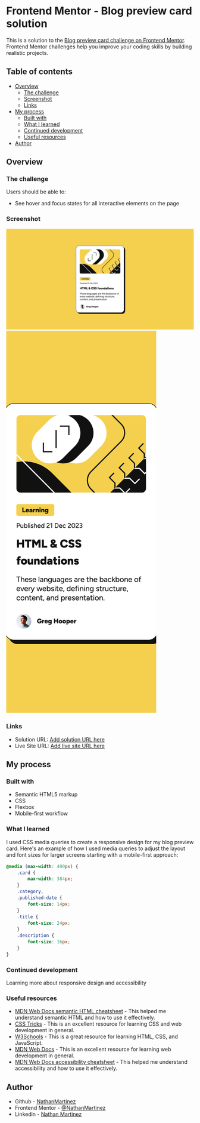 # Frontend Mentor - Blog preview card solution

This is a solution to the [Blog preview card challenge on Frontend Mentor](https://www.frontendmentor.io/challenges/blog-preview-card-ckPaj01IcS). Frontend Mentor challenges help you improve your coding skills by building realistic projects. 

## Table of contents

- [Overview](#overview)
  - [The challenge](#the-challenge)
  - [Screenshot](#screenshot)
  - [Links](#links)
- [My process](#my-process)
  - [Built with](#built-with)
  - [What I learned](#what-i-learned)
  - [Continued development](#continued-development)
  - [Useful resources](#useful-resources)
- [Author](#author)

## Overview

### The challenge

Users should be able to:

- See hover and focus states for all interactive elements on the page

### Screenshot

![desktop](./assets/screenshots/desktop.png)
![mobile](./assets/screenshots/mobile.png)

### Links

- Solution URL: [Add solution URL here](https://your-solution-url.com)
- Live Site URL: [Add live site URL here](https://your-live-site-url.com)

## My process

### Built with

- Semantic HTML5 markup
- CSS 
- Flexbox
- Mobile-first workflow

### What I learned

I used CSS media queries to create a responsive design for my blog preview card. Here's an example of how I used media queries to adjust the layout and font sizes for larger screens starting with a mobile-first approach:

```css
@media (max-width: 400px) {
    .card {
        max-width: 384px;
    }
    .category,
    .published-date {
        font-size: 14px;
    }
    .title {
        font-size: 24px;
    }
    .description {
        font-size: 16px;
    }
}
```

### Continued development

Learning more about responsive design and accessibility

### Useful resources

- [MDN Web Docs semantic HTML cheatsheet](https://developer.mozilla.org/en-US/docs/Learn_web_development/Howto/Solve_HTML_problems/Cheatsheet) - This helped me understand semantic HTML and how to use it effectively.
- [CSS Tricks](https://css-tricks.com/) - This is an excellent resource for learning CSS and web development in general.
- [W3Schools](https://www.w3schools.com/) - This is a great resource for learning HTML, CSS, and JavaScript.
- [MDN Web Docs](https://developer.mozilla.org/en-US/) - This is an excellent resource for learning web development in general.
- [MDN Web Docs accessibility cheatsheet](https://developer.mozilla.org/en-US/docs/Learn_web_development/Howto/Solve_HTML_problems/Cheatsheet) - This helped me understand accessibility and how to use it effectively.

## Author

- Github - [NathanMartinez](https://github.com/NathanMartinez/)
- Frontend Mentor - [@NathanMartinez](https://www.frontendmentor.io/profile/NathanMartinez)
- Linkedin - [Nathan Martinez](https://www.linkedin.com/in/nathan-m-145133288)
